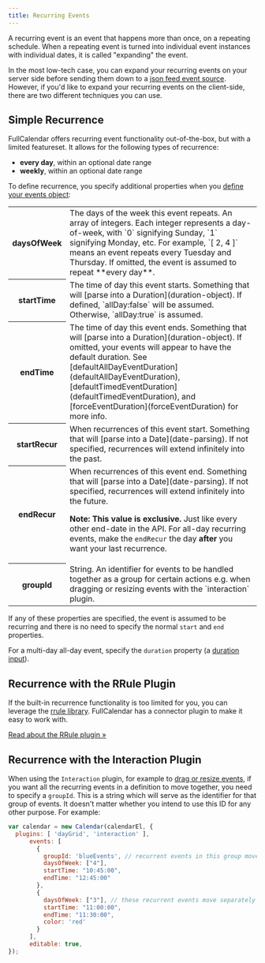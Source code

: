 ```yaml
---
title: Recurring Events
---
```


A recurring event is an event that happens more than once, on a repeating schedule. When a repeating event is turned into individual event instances with individual dates, it is called "expanding" the event.

In the most low-tech case, you can expand your recurring events on your server side before sending them down to a [json feed event source](events-json-feed). However, if you'd like to expand your recurring events on the client-side, there are two different techniques you can use.


## Simple Recurrence

FullCalendar offers recurring event functionality out-of-the-box, but with a limited featureset. It allows for the following types of recurrence:

- **every day**, within an optional date range
- **weekly**, within an optional date range

To define recurrence, you specify additional properties when you [define your events object](event-parsing):

<table>

<tr>
<th>daysOfWeek</th>
<td markdown='1'>
The days of the week this event repeats. An array of integers. Each integer represents a day-of-week, with `0` signifying Sunday, `1` signifying Monday, etc. For example, `[ 2, 4 ]` means an event repeats every Tuesday and Thursday. If omitted, the event is assumed to repeat **every day**.
</td>
</tr>

<tr>
<th>startTime</th>
<td markdown='1'>
The time of day this event starts. Something that will [parse into a Duration](duration-object). If defined, `allDay:false` will be assumed. Otherwise, `allDay:true` is assumed.
</td>
</tr>

<tr>
<th>endTime</th>
<td markdown='1'>
The time of day this event ends. Something that will [parse into a Duration](duration-object). If omitted, your events will appear to have the default duration. See [defaultAllDayEventDuration](defaultAllDayEventDuration), [defaultTimedEventDuration](defaultTimedEventDuration), and [forceEventDuration](forceEventDuration) for more info.
</td>
</tr>

<tr>
<th>startRecur</th>
<td markdown='1'>
When recurrences of this event start. Something that will [parse into a Date](date-parsing). If not specified, recurrences will extend infinitely into the past.
</td>
</tr>

<tr>
<th>endRecur</th>
<td markdown='1'>
When recurrences of this event end. Something that will [parse into a Date](date-parsing). If not specified, recurrences will extend infinitely into the future.

**Note: This value is exclusive.** Just like every other end-date in the API. For all-day recurring events, make the `endRecur` the day **after** you want your last recurrence.
</td>
</tr>

<tr>
<th>groupId</th>
<td markdown='1'>
String. An identifier for events to be handled together as a group for certain actions e.g. when dragging or resizing events with the `interaction` plugin.
</td>
</tr>

</table>

If any of these properties are specified, the event is assumed to be recurring and there is no need to specify the normal `start` and `end` properties.

For a multi-day all-day event, specify the `duration` property (a [duration input](duration-object)).


## Recurrence with the RRule Plugin

If the built-in recurrence functionality is too limited for you, you can leverage the [rrule library](https://github.com/jakubroztocil/rrule). FullCalendar has a connector plugin to make it easy to work with.

[Read about the RRule plugin &raquo;](rrule-plugin)

## Recurrence with the Interaction Plugin

When using the `Interaction` plugin, for example to [drag or resize events](event-dragging-resizing), if you want all the recurring events in a definition to move together, you need to specify a `groupId`. This is a string which will serve as the identifier for that group of events. It doesn't matter whether you intend to use this ID for any other purpose. For example:

```js
var calendar = new Calendar(calendarEl, {
  plugins: [ 'dayGrid', 'interaction' ],
      events: [
        {
          groupId: 'blueEvents', // recurrent events in this group move together
          daysOfWeek: ["4"],
          startTime: "10:45:00",
          endTime: "12:45:00"
        },
        {
          daysOfWeek: ["3"], // these recurrent events move separately
          startTime: "11:00:00",
          endTime: "11:30:00",
          color: 'red'
        }
      ],
      editable: true,
});
```
